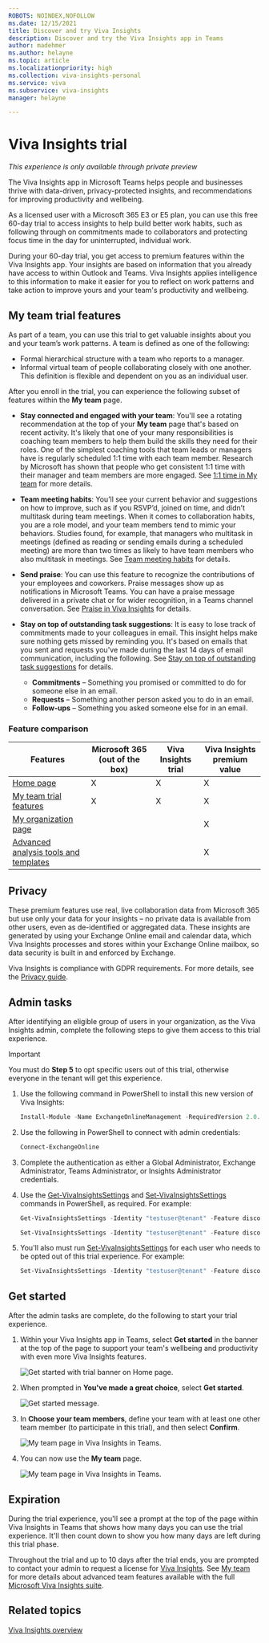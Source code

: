 ```yaml
---
ROBOTS: NOINDEX,NOFOLLOW
ms.date: 12/15/2021
title: Discover and try Viva Insights
description: Discover and try the Viva Insights app in Teams 
author: madehmer
ms.author: helayne
ms.topic: article
ms.localizationpriority: high 
ms.collection: viva-insights-personal
ms.service: viva
ms.subservice: viva-insights
manager: helayne

---
```


# Viva Insights trial

*This experience is only available through private preview*

The Viva Insights app in Microsoft Teams helps people and businesses thrive with data-driven, privacy-protected insights, and recommendations for improving productivity and wellbeing.

As a licensed user with a Microsoft 365 E3 or E5 plan, you can use this free 60-day trial to access insights to help build better work habits, such as following through on commitments made to collaborators and protecting focus time in the day for uninterrupted, individual work.

During your 60-day trial, you get access to premium features within the Viva Insights app. Your insights are based on information that you already have access to within Outlook and Teams. Viva Insights applies intelligence to this information to make it easier for you to reflect on work patterns and take action to improve yours and your team's productivity and wellbeing.

## My team trial features

As part of a team, you can use this trial to get valuable insights about you and your team’s work patterns. A team is defined as one of the following:

* Formal hierarchical structure with a team who reports to a manager.
* Informal virtual team of people collaborating closely with one another. This definition is flexible and dependent on you as an individual user.

After you enroll in the trial, you can experience the following subset of features within the **My team** page.

* **Stay connected and engaged with your team**: You'll see a rotating recommendation at the top of your **My team** page that's based on recent activity. It's likely that one of your many responsibilities is coaching team members to help them build the skills they need for their roles. One of the simplest coaching tools that team leads or managers have is regularly scheduled 1:1 time with each team member. Research by Microsoft has shown that people who get consistent 1:1 time with their manager and team members are more engaged. See [1:1 time in My team](../../org-team-insights/teamwork-habits.md#11-time) for more details.

* **Team meeting habits**: You’ll see your current behavior and suggestions on how to improve, such as if you RSVP’d, joined on time, and didn’t multitask during team meetings. When it comes to collaboration habits, you are a role model, and your team members tend to mimic your behaviors. Studies found, for example, that managers who multitask in meetings (defined as reading or sending emails during a scheduled meeting) are more than two times as likely to have team members who also multitask in meetings. See [Team meeting habits](../../org-team-insights/teamwork-habits.md#team-meeting-habits) for details.

* **Send praise**: You can use this feature to recognize the contributions of your employees and coworkers. Praise messages show up as notifications in Microsoft Teams. You can have a praise message delivered in a private chat or for wider recognition, in a Teams channel conversation. See [Praise in Viva Insights](../teams/viva-insights-praise.md) for details.

* **Stay on top of outstanding task suggestions**: It is easy to lose track of commitments made to your colleagues in email. This insight helps make sure nothing gets missed by reminding you. It's based on emails that you sent and requests you've made during the last 14 days of email communication, including the following. See [Stay on top of outstanding task suggestions](../teams/viva-insights-stay-connected.md) for details.

  * **Commitments** – Something you promised or committed to do for someone else in an email.
  * **Requests** – Something another person asked you to do in an email.
  * **Follow-ups** – Something you asked someone else for in an email.

### Feature comparison

Features | Microsoft 365 (out of the box) | Viva Insights trial | Viva Insights premium value
-----------|------------|-------|--------
[Home page](../teams/viva-insights-home.md) | X | X | X
[My team trial features](#my-team-trial-features)| X | X | X
[My organization page](../../org-team-insights/org-insights.md) |&nbsp; |&nbsp; | X
[Advanced analysis tools and templates](../../index-orig.md) | &nbsp;| &nbsp; | X

## Privacy

These premium features use real, live collaboration data from Microsoft 365 but use only your data for your insights – no private data is available from other users, even as de-identified or aggregated data. These insights are generated by using your Exchange Online email and calendar data, which Viva Insights processes and stores within your Exchange Online mailbox, so data security is built in and enforced by Exchange.

Viva Insights is compliance with GDPR requirements. For more details, see the [Privacy guide](../teams/viva-teams-app-privacy.md).

## Admin tasks

After identifying an eligible group of users in your organization, as the Viva Insights admin, complete the following steps to give them access to this trial experience.

>[!Important]
>You must do **Step 5** to opt specific users out of this trial, otherwise everyone in the tenant will get this experience.

1. Use the following command in PowerShell to install this new version of Viva Insights:

   ```PowerShell
   Install-Module -Name ExchangeOnlineManagement -RequiredVersion 2.0.6-preview4 -AllowPrerelease
   ```

2. Use the following in PowerShell to connect with admin credentials:

   ```PowerShell
   Connect-ExchangeOnline
   ```

3. Complete the authentication as either a Global Administrator, Exchange Administrator, Teams Administrator, or Insights Administrator credentials.
4. Use the [Get-VivaInsightsSettings](/powershell/module/exchange/get-vivainsightssettings) and [Set-VivaInsightsSettings](/powershell/module/exchange/set-vivainsightssettings) commands in PowerShell, as required. For example:

   ```PowerShell
   Get-VivaInsightsSettings -Identity "testuser@tenant" -Feature discovertrybuy
   ```

   ```PowerShell
   Set-VivaInsightsSettings -Identity "testuser@tenant" -Feature discovertrybuy -Enabled $True
   ```

5. You'll also must run [Set-VivaInsightsSettings](/powershell/module/exchange/set-vivainsightssettings) for each user who needs to be opted out of this trial experience. For example:

   ```PowerShell
   Set-VivaInsightsSettings -Identity "testuser@tenant" -Feature discovertrybuy -Enabled $False
   ```

## Get started

After the admin tasks are complete, do the following to start your trial experience.

1. Within your Viva Insights app in Teams, select **Get started** in the banner at the top of the page to support your team's wellbeing and productivity with even more Viva Insights features.

   ![Get started with trial banner on Home page.](../../images/mya/overview/trial-banner.png)

2. When prompted in **You've made a great choice**, select **Get started**.

   ![Get started message.](../../images/mya/overview/trial-message.png)

3. In **Choose your team members**, define your team with at least one other team member (to participate in this trial), and then select **Confirm**.

   ![My team page in Viva Insights in Teams.](../../images/mya/overview/trial-team.png)

4. You can now use the **My team** page.

   ![My team page in Viva Insights in Teams.](../../images/mya/overview/trial-myteam.png)

## Expiration

During the trial experience, you'll see a prompt at the top of the page within Viva Insights in Teams that shows how many days you can use the trial experience. It'll then count down to show you how many days are left during this trial phase.

Throughout the trial and up to 10 days after the trial ends, you are prompted to contact your admin to request a license for [Viva Insights](https://www.microsoft.com/microsoft-viva/insights/). See [My team](../../org-team-insights/teamwork-habits.md) for more details about advanced team features available with the full [Microsoft Viva Insights suite](https://www.microsoft.com/microsoft-viva/buy-insights).

## Related topics

[Viva Insights overview](../teams/viva-teams-app.md)

